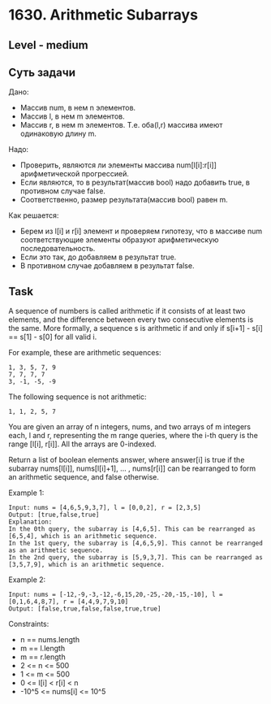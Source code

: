 # 1630. Arithmetic Subarrays


## Level - medium


## Суть задачи
Дано:
- Массив num, в нем n элементов.
- Массив l, в нем m элементов.
- Массив r, в нем m элементов. Т.е. оба(l,r) массива имеют одинаковую длину m.

Надо:
- Проверить, являются ли элементы массива num[l[i]:r[i]] арифметической прогрессией.
- Если являются, то в результат(массив bool) надо добавить true, в противном случае false.
- Соответственно, размер результата(массив bool) равен m.

Как решается:
- Берем из l[i] и r[i] элемент и проверяем гипотезу, что в массиве num соответствующие элементы
образуют арифметическую последовательность.
- Если это так, до добавляем в результат true.
- В противном случае добавляем в результат false.


## Task
A sequence of numbers is called arithmetic if it consists of at least two elements, 
and the difference between every two consecutive elements is the same. More formally, 
a sequence s is arithmetic if and only if s[i+1] - s[i] == s[1] - s[0] for all valid i.

For example, these are arithmetic sequences:
````
1, 3, 5, 7, 9
7, 7, 7, 7
3, -1, -5, -9
````

The following sequence is not arithmetic:
````
1, 1, 2, 5, 7
````

You are given an array of n integers, nums, and two arrays of m integers each, l and r, 
representing the m range queries, where the i-th query is the range [l[i], r[i]]. 
All the arrays are 0-indexed.

Return a list of boolean elements answer, where answer[i] is true if the subarray nums[l[i]], nums[l[i]+1], ... , 
nums[r[i]] can be rearranged to form an arithmetic sequence, and false otherwise.


Example 1:
````
Input: nums = [4,6,5,9,3,7], l = [0,0,2], r = [2,3,5]
Output: [true,false,true]
Explanation:
In the 0th query, the subarray is [4,6,5]. This can be rearranged as [6,5,4], which is an arithmetic sequence.
In the 1st query, the subarray is [4,6,5,9]. This cannot be rearranged as an arithmetic sequence.
In the 2nd query, the subarray is [5,9,3,7]. This can be rearranged as [3,5,7,9], which is an arithmetic sequence.
````

Example 2:
````
Input: nums = [-12,-9,-3,-12,-6,15,20,-25,-20,-15,-10], l = [0,1,6,4,8,7], r = [4,4,9,7,9,10]
Output: [false,true,false,false,true,true]
````

Constraints:

- n == nums.length
- m == l.length
- m == r.length
- 2 <= n <= 500
- 1 <= m <= 500
- 0 <= l[i] < r[i] < n
- -10^5 <= nums[i] <= 10^5